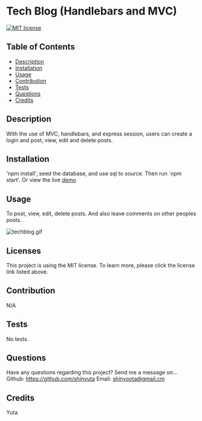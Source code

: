 
  # Tech Blog (Handlebars and MVC)
  [![MIT license](https://img.shields.io/badge/License-MIT-blue.svg)](https://mit-license.org/)

  ## Table of Contents
  - [Description](#description) 
  - [Installation](#Installation) 
  - [Usage](#usage) 
  - [Contribution](#contribution) 
  - [Tests](#tests) 
  - [Questions](#questions) 
  - [Credits](#credits) 

  ## Description 
  With the use of MVC, handlebars, and express session, users can create a login and post, view, edit and delete posts.

  ## Installation 
  'npm install', seed the database, and use sql to source. Then run `npm start'. Or view the live [demo](link)

  ## Usage
  To post, view, edit, delete posts. And also leave comments on other peoples posts.

  ![techblog.gif](techblog.gif)

  ## Licenses 
  
  This project is using the MIT license. To learn more, please click the license link listed above.

  ## Contribution 
  N/A

  ## Tests 
  No tests.

  ## Questions 
  Have any questions regarding this project? 
  Send me a message on... 
  Github: https://github.com/shinyuta 
  Email: shinyoota@gmail.cm 

  ## Credits 
  Yuta

